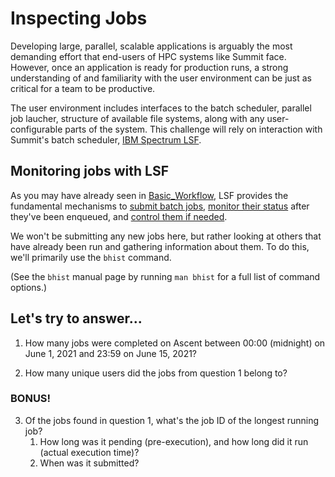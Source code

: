 # Inspecting Jobs

Developing large, parallel, scalable applications is arguably the most demanding effort that end-users of HPC systems like Summit face. However, once an application is ready for production runs, a strong understanding of and familiarity with the user environment can be just as critical for a team to be productive.

The user environment includes interfaces to the batch scheduler, parallel job laucher, structure of available file systems, along with any user-configurable parts of the system. This challenge will rely on interaction with Summit's batch scheduler, [IBM Spectrum LSF](https://www.ibm.com/support/knowledgecenter/en/SSWRJV_10.1.0/lsf_welcome/lsf_welcome.html).

## Monitoring jobs with LSF

As you may have already seen in [Basic_Workflow](../Basic_Workflow), LSF provides the fundamental mechanisms to [submit batch jobs](https://docs.olcf.ornl.gov/systems/summit_user_guide.html#batch-scripts), [monitor their status](https://docs.olcf.ornl.gov/systems/summit_user_guide.html#monitoring-jobs) after they've been enqueued, and [control them if needed](https://docs.olcf.ornl.gov/systems/summit_user_guide.html#interacting-with-jobs). 

We won't be submitting any new jobs here, but rather looking at others that have already been run and gathering information about them. To do this, we'll primarily use the `bhist` command. 

(See the `bhist` manual page by running `man bhist` for a full list of command options.)

## Let's try to answer...
1. How many jobs were completed on Ascent between 00:00 (midnight) on June 1, 2021 and 23:59 on June 15, 2021?

2. How many unique users did the jobs from question 1 belong to?

### BONUS!
3. Of the jobs found in question 1, what's the job ID of the longest running job?
    1. How long was it pending (pre-execution), and how long did it run (actual execution time)?
    2. When was it submitted?

